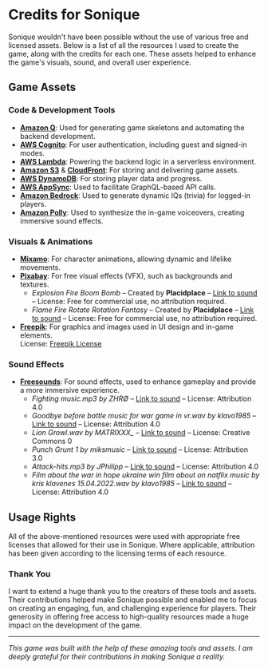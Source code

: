 # Credits for Sonique

Sonique wouldn't have been possible without the use of various free and licensed assets. Below is a list of all the resources I used to create the game, along with the credits for each one. These assets helped to enhance the game's visuals, sound, and overall user experience.

## Game Assets

### **Code & Development Tools**
- **[Amazon Q](https://aws.amazon.com/q/)**: Used for generating game skeletons and automating the backend development.
- **[AWS Cognito](https://aws.amazon.com/cognito/)**: For user authentication, including guest and signed-in modes.
- **[AWS Lambda](https://aws.amazon.com/lambda/)**: Powering the backend logic in a serverless environment.
- **[Amazon S3](https://aws.amazon.com/s3/)** & **[CloudFront](https://aws.amazon.com/cloudfront/)**: For storing and delivering game assets.
- **[AWS DynamoDB](https://aws.amazon.com/dynamodb/)**: For storing player data and progress.
- **[AWS AppSync](https://aws.amazon.com/appsync/)**: Used to facilitate GraphQL-based API calls.
- **[Amazon Bedrock](https://aws.amazon.com/bedrock/)**: Used to generate dynamic IQs (trivia) for logged-in players.
- **[Amazon Polly](https://aws.amazon.com/polly/)**: Used to synthesize the in-game voiceovers, creating immersive sound effects.

### **Visuals & Animations**
- **[Mixamo](https://www.mixamo.com/)**: For character animations, allowing dynamic and lifelike movements.
- **[Pixabay](https://pixabay.com/)**: For free visual effects (VFX), such as backgrounds and textures.
  - *Explosion Fire Boom Bomb* – Created by **Placidplace** – [Link to sound](https://pixabay.com/gifs/explosion-fire-boom-bomb-12681/) – License: Free for commercial use, no attribution required.
  - *Flame Fire Rotate Rotation Fantasy* – Created by **Placidplace** – [Link to sound](https://pixabay.com/gifs/flame-fire-rotate-rotation-fantasy-16245/) – License: Free for commercial use, no attribution required.
- **[Freepik](https://www.freepik.com/)**: For graphics and images used in UI design and in-game elements.  
  License: [Freepik License](https://www.freepik.com/legal/terms-of-use#nav-freepik-license)
  
### **Sound Effects**
- **[Freesounds](https://freesound.org/)**: For sound effects, used to enhance gameplay and provide a more immersive experience.
  - *Fighting music.mp3 by ZHRØ* – [Link to sound](https://freesound.org/s/548619/) – License: Attribution 4.0
  - *Goodbye before battle music for war game in vr.wav by klavo1985* – [Link to sound](https://freesound.org/s/591500/) – License: Attribution 4.0
  - *Lion Growl.wav by MATRIXXX_* – [Link to sound](https://freesound.org/s/516829/) – License: Creative Commons 0
  - *Punch Grunt 1 by miksmusic* – [Link to sound](https://freesound.org/s/497713/) – License: Attribution 3.0
  - *Attack-hits.mp3 by JPhilipp* – [Link to sound](https://freesound.org/s/119061/) – License: Attribution 4.0
  - *Film about the war in hope ukraine win film about on natflix music by kris klavenes 15.04.2022.wav by klavo1985* – [Link to sound](https://freesound.org/s/628362/) – License: Attribution 4.0

## Usage Rights
All of the above-mentioned resources were used with appropriate free licenses that allowed for their use in Sonique. Where applicable, attribution has been given according to the licensing terms of each resource.

### Thank You
I want to extend a huge thank you to the creators of these tools and assets. Their contributions helped make Sonique possible and enabled me to focus on creating an engaging, fun, and challenging experience for players. Their generosity in offering free access to high-quality resources made a huge impact on the development of the game.

---
*This game was built with the help of these amazing tools and assets. I am deeply grateful for their contributions in making Sonique a reality.*
